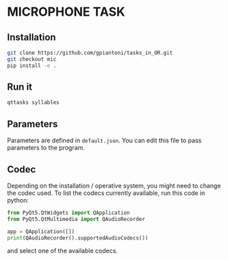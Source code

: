 MICROPHONE TASK
===============

Installation
------------

```bash
git clone https://github.com/gpiantoni/tasks_in_OR.git
git checkout mic
pip install -e .
```

Run it
------

```bash
qttasks syllables
```


Parameters
----------

Parameters are defined in `default.json`. 
You can edit this file to pass parameters to the program.

Codec
-----

Depending on the installation / operative system, you might need to change the codec used.
To list the codecs currently available, run this code in python:

```python
from PyQt5.QtWidgets import QApplication
from PyQt5.QtMultimedia import QAudioRecorder

app = QApplication([])
print(QAudioRecorder().supportedAudioCodecs())
```

and select one of the available codecs.
